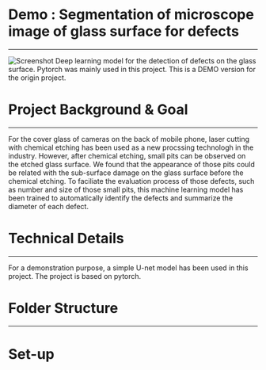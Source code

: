 # Demo : Segmentation of microscope image of glass surface for defects
---
![Screenshot](glass_defect_seg/doc/project_icon.PNG)
Deep learning model for the detection of defects on the glass surface. Pytorch was mainly used in this project. This is a DEMO version for the origin project. 

# Project Background & Goal
---
For the cover glass of cameras on the back of mobile phone, laser cutting with chemical etching has been used as a new procssing technologh in the industry. However, after chemical etching, small pits can be observed on the etched glass surface. We found that the appearance of those pits could be related with the sub-surface damage on the glass surface before the chemical etching. To faciliate the evaluation process of those defects, such as number and size of those small pits, this machine learning model has been trained to automatically identify the defects and summarize the diameter of each defect.

# Technical Details
---
For a demonstration purpose, a simple U-net model has been used in this project. The project is based on pytorch.

# Folder Structure
---


# Set-up

# 
